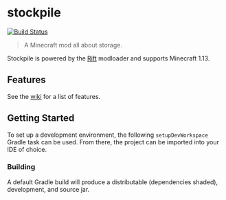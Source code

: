 # stockpile

[![Build Status](https://travis-ci.org/notjoe7F/stockpile.svg?branch=master)](https://travis-ci.org/notjoe7F/stockpile)

> A Minecraft mod all about storage.

Stockpile is powered by the [Rift](https://github.com/DimensionalDevelopment/Rift)
modloader and supports Minecraft 1.13.

## Features

See the [wiki](https://github.com/notjoe7F/stockpile/wiki) for a list of features.

## Getting Started

To set up a development environment, the following `setupDevWorkspace` Gradle task can be used. From there,
the project can be imported into your IDE of choice.

### Building

A default Gradle build will produce a distributable (dependencies shaded), development, and source jar.

